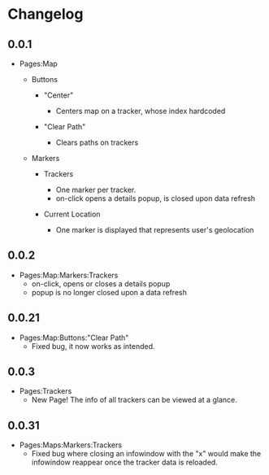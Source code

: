 # Changelog

## 0.0.1

- Pages:Map
    - Buttons
        - "Center"
            - Centers map on a tracker, whose index hardcoded

        - "Clear Path"
            - Clears paths on trackers

    - Markers
        - Trackers
            - One marker per tracker.
            - on-click opens a details popup, is closed upon data refresh

        - Current Location
            - One marker is displayed that represents user's geolocation

## 0.0.2

- Pages:Map:Markers:Trackers
    - on-click, opens or closes a details popup
    - popup is no longer closed upon a data refresh


## 0.0.21

- Pages:Map:Buttons:"Clear Path"
    - Fixed bug, it now works as intended.


## 0.0.3

- Pages:Trackers
    - New Page! The info of all trackers can be viewed at a glance.


## 0.0.31

- Pages:Maps:Markers:Trackers
    - Fixed bug where closing an infowindow with the "x" would make the infowindow reappear once the tracker data is reloaded.

